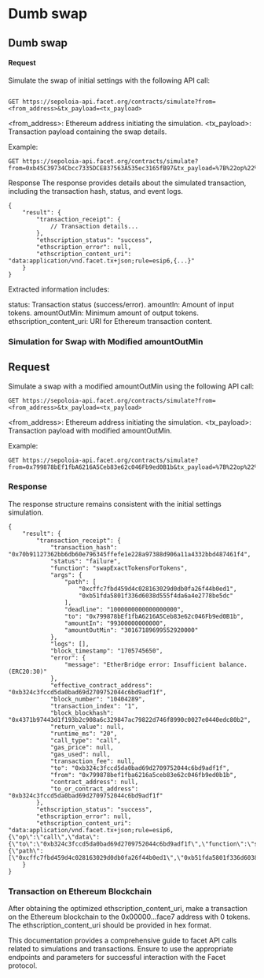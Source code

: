 # Dumb swap

## Dumb swap

#### Request

Simulate the swap of initial settings with the following API call:

```http

GET https://sepoloia-api.facet.org/contracts/simulate?from=<from_address>&tx_payload=<tx_payload>
```

\<from\_address>: Ethereum address initiating the simulation. \<tx\_payload>: Transaction payload containing the swap details.

Example:

```
GET https://sepoloia-api.facet.org/contracts/simulate?from=0xb45C39734Cbcc7335DCE837563A535ec3165fB97&tx_payload=%7B%22op%22%3A%22call%22%2C%22data%22%3A%7B%22to%22%3A%220xb324c3fccd5da0bad69d2709752044c6bd9adf1f%22%2C%22function%22%3A%22swapExactTokensForTokens%22%2C%22args%22%3A%7B%22path%22%3A%5B%220xcffc7fbd459d4c028163029d0db0fa26f44b0ed1%22%2C%220xb51fda5801f336d6038d555f4da6a4e2778be5dc%22%5D%2C%22deadline%22%3A%221000000000000000000%22%2C%22to%22%3A%220x799878bEf1fbA6216A5Ceb83e62c046Fb9ed0B1b%22%2C%22amountIn%22%3A%2299300000000000%22%2C%22amountOutMin%22%3A%220%22%7D%7D%7D
```

Response The response provides details about the simulated transaction, including the transaction hash, status, and event logs.

```
{
    "result": {
        "transaction_receipt": {
            // Transaction details...
        },
        "ethscription_status": "success",
        "ethscription_error": null,
        "ethscription_content_uri": "data:application/vnd.facet.tx+json;rule=esip6,{...}"
    }
}
```

Extracted information includes:

status: Transaction status (success/error). amountIn: Amount of input tokens. amountOutMin: Minimum amount of output tokens. ethscription\_content\_uri: URI for Ethereum transaction content.

### Simulation for Swap with Modified amountOutMin

## Request

Simulate a swap with a modified amountOutMin using the following API call:

```
GET https://sepoloia-api.facet.org/contracts/simulate?from=<from_address>&tx_payload=<tx_payload>
```

\<from\_address>: Ethereum address initiating the simulation. \<tx\_payload>: Transaction payload with modified amountOutMin.

Example:

```
GET https://sepoloia-api.facet.org/contracts/simulate?from=0x799878bEf1fbA6216A5Ceb83e62c046Fb9ed0B1b&tx_payload=%7B%22op%22%3A%22call%22%2C%22data%22%3A%7B%22to%22%3A%220xb324c3fccd5da0bad69d2709752044c6bd9adf1f%22%2C%22function%22%3A%22swapExactTokensForTokens%22%2C%22args%22%3A%7B%22path%22%3A%5B%220xcffc7fbd459d4c028163029d0db0fa26f44b0ed1%22%2C%220xb51fda5801f336d6038d555f4da6a4e2778be5dc%22%5D%2C%22deadline%22%3A%221000000000000000000%22%2C%22to%22%3A%220x799878bEf1fbA6216A5Ceb83e62c046Fb9ed0B1b%22%2C%22amountIn%22%3A%2299300000000000%22%2C%22amountOutMin%22%3A%2230167189699552920000%22%7D%7D%7D
```

### Response

The response structure remains consistent with the initial settings simulation.

```
{
    "result": {
        "transaction_receipt": {
            "transaction_hash": "0x70b91127362bb6db60e796345ffefe1e228a97388d906a11a4332bbd487461f4",
            "status": "failure",
            "function": "swapExactTokensForTokens",
            "args": {
                "path": [
                    "0xcffc7fbd459d4c028163029d0db0fa26f44b0ed1",
                    "0xb51fda5801f336d6038d555f4da6a4e2778be5dc"
                ],
                "deadline": "1000000000000000000",
                "to": "0x799878bEf1fbA6216A5Ceb83e62c046Fb9ed0B1b",
                "amountIn": "99300000000000",
                "amountOutMin": "30167189699552920000"
            },
            "logs": [],
            "block_timestamp": "1705745650",
            "error": {
                "message": "EtherBridge error: Insufficient balance. (ERC20:30)"
            },
            "effective_contract_address": "0xb324c3fccd5da0bad69d2709752044c6bd9adf1f",
            "block_number": "10404289",
            "transaction_index": "1",
            "block_blockhash": "0x4371b97443d1f193b2c908a6c329847ac79822d746f8990c0027e0440edc80b2",
            "return_value": null,
            "runtime_ms": "20",
            "call_type": "call",
            "gas_price": null,
            "gas_used": null,
            "transaction_fee": null,
            "to": "0xb324c3fccd5da0bad69d2709752044c6bd9adf1f",
            "from": "0x799878bef1fba6216a5ceb83e62c046fb9ed0b1b",
            "contract_address": null,
            "to_or_contract_address": "0xb324c3fccd5da0bad69d2709752044c6bd9adf1f"
        },
        "ethscription_status": "success",
        "ethscription_error": null,
        "ethscription_content_uri": "data:application/vnd.facet.tx+json;rule=esip6,{\"op\":\"call\",\"data\":{\"to\":\"0xb324c3fccd5da0bad69d2709752044c6bd9adf1f\",\"function\":\"swapExactTokensForTokens\",\"args\":{\"path\":[\"0xcffc7fbd459d4c028163029d0db0fa26f44b0ed1\",\"0xb51fda5801f336d6038d555f4da6a4e2778be5dc\"],\"deadline\":\"1000000000000000000\",\"to\":\"0x799878bEf1fbA6216A5Ceb83e62c046Fb9ed0B1b\",\"amountIn\":\"99300000000000\",\"amountOutMin\":\"30167189699552920000\"}}}"
    }
}
```

### Transaction on Ethereum Blockchain

After obtaining the optimized ethscription\_content\_uri, make a transaction on the Ethereum blockchain to the 0x00000...face7 address with 0 tokens. The ethscription\_content\_uri should be provided in hex format.

This documentation provides a comprehensive guide to facet API calls related to simulations and transactions. Ensure to use the appropriate endpoints and parameters for successful interaction with the Facet protocol.

